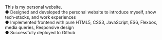 This is my personal website.\
● Designed and developed the personal website to introduce myself, show tech-stacks, and work experiences\
● Implemented frontend with pure HTML5, CSS3, JavaScript, ES6, Flexbox, media queries, Responsive design\
● Successfully deployed to Github
